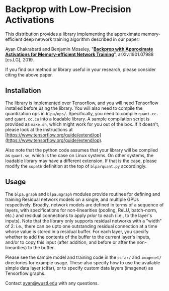 # Backprop with Low-Precision Activations

This distribution provides a library implementing the approximate memory-efficient deep network training algorithm described in our paper:

Ayan Chakrabarti and Benjamin Moseley, "**[Backprop with Approximate Activations for Memory-efficient Network Training](https://arxiv.org/abs/1901.07988)**", arXiv:1901.07988 [cs.LG], 2019.


If you find our method or library useful in your research, please consider citing the above paper.

## Installation

The library is implemented over Tensorflow, and you will need Tensorflow installed before using the library. You will also need to compile the quantization ops in `blpa/ops/`. Specifically, you need to compile `quant.cc.` and `quant.cc.cu` into a loadable library. A sample compilation script is provided as `make.sh`, which might work for you out of the box. If it doesn't, please look at the instructions at [https://www.tensorflow.org/guide/extend/op](https://www.tensorflow.org/guide/extend/op).

Also note that the python code assumes that your library will be compiled as `quant.so`, which is the case on Linux systems. On other systems, the loadable library may have a different extension. If that is the case, please modify the `sopath` definition at the top of `blpa/quant.py` accordingly.

## Usage

The `blpa.graph` and `blpa.mgraph` modules provide routines for defining and training Residual network models on a single, and multiple GPUs respectively. Broadly, network models are defined in terms of a sequence of layers, with specifications for non-linearities (pooling, ReLU, batch-norm, etc.) and residual connections to apply *prior* to each (i.e., to the layer's inputs). Note that the library only supports residual networks with a "width" of 2: i.e., there can be upto one outstanding residual connection at a time whose value is stored in a residual buffer. For each layer, you specify whether to add the contents of the buffer to the current layer's inputs, and/or to copy this input (after addition, and before or after the non-linearities) to the buffer.

Please see the sample model and training code in the `cifar/` and `imagenet/` directories for example usage. These also specify how to use the available simple data layer (cifar), or to specify custom data layers (imagenet) as Tensorflow graphs.  

Contact ayan@wustl.edu with any questions.
